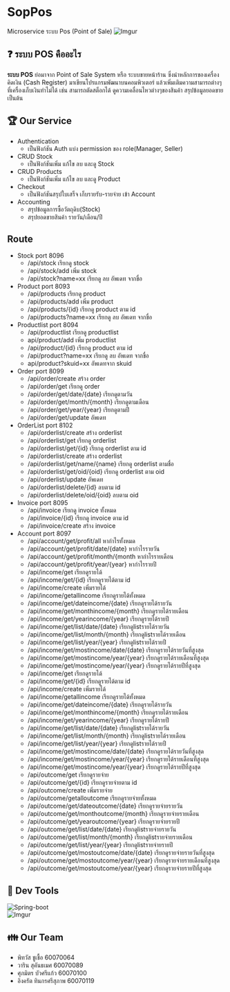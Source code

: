 
# SopPos
Microservice ระบบ Pos (Point of Sale)
![Imgur](https://www.mx7.com/i/0bc/MN3Dwf.jpg)
## :question: ระบบ POS คืออะไร
**ระบบ POS** ย่อมาจาก Point of Sale System หรือ ระบบขายหน้าร้าน ซึ่งนำหลักการของเครื่องคิดเงิน (Cash Register) มาเขียนโปรแกรมพัฒนาบนคอมพิวเตอร์
แล้วเพิ่มเติมความสามารถต่างๆที่เครื่องเก็บเงินทำไม่ได้ เช่น สามารถตัดสต็อกได้ ดูความเคลื่อนไหวต่างๆของสินค้า สรุปข้อมูลยอดขาย เป็นต้น
## :trophy: Our Service
* Authentication
  * เป็นฟังก์ชัน Auth แบ่ง permission ของ role(Manager, Seller)
* CRUD Stock
  * เป็นฟังก์ชันเพิ่ม แก้ไข ลบ และดู Stock
* CRUD Products
  * เป็นฟังก์ชันเพิ่ม แก้ไข ลบ และดู Product
* Checkout
  * เป็นฟังก์ชันสรุปใบเสร็จ เก็บรายรับ-รายจ่าย เข้า Account
* Accounting
  * สรุปข้อมูลการซื้อวัตถุดิบ(Stock)
  * สรุปยอดขายสินค้า รายวัน/เดือน/ปี
  
## Route
- Stock port 8096
  - /api/stock เรียกดู stock
  - /api/stock/add เพิ่ม stock
  - /api/stock?name=xx เรียกดู ลบ อัพเดท จากขื่อ
- Product port 8093
   - /api/products เรียกดู product
    - /api/products/add เพิ่ม product
    - /api/products/{id} เรียกดู product ตาม id
    - /api/products?name=xx เรียกดู ลบ อัพเดท จากขื่อ
 - Productlist port 8094
    - /api/productlist เรียกดู productlist
    - api/product/add เพิ่ม productlist
    - /api/product/{id} เรียกดู product ตาม id
    - /api/product?name=xx เรียกดู ลบ อัพเดท จากขื่อ
    - api/product?skuid=xx อัพเดทจาก skuid
 - Order port 8099
    - /api/order/create สร้าง order
    - /api/order/get เรียกดู order
    - /api/order/get/date/{date} เรียกดูตามวัน
    - /api/order/get/month/{month} เรียกดูตามเดือน
    - /api/order/get/year/{year} เรียกดูตามปี
    - /api/order/get/update อัพเดท
 - OrderList port 8102
    - /api/orderlist/create สร้าง orderlist
    - /api/orderlist/get เรียกดู orderlist
    - /api/orderlist/get/{id} เรียกดู orderlist ตาม id
    - /api/orderlist/create สร้าง orderlist
    - /api/orderlist/get/name/{name} เรียกดู orderlist ตามชื่อ
    - /api/orderlist/get/oid/{oid} เรียกดู orderlist ตาม oid
    - /api/orderlist/update อัพเดท
    - /api/orderlist/delete/{id} ลบตาม id
    - /api/orderlist/delete/oid/{oid} ลบตาม oid
- Invoice port 8095
    - /api/invoice เรียกดู invoice ทั้งหมด
    - /api/invoice/{id} เรียกดู invoice ตาม id
    - /api/invoice/create สร้าง invoice
 - Account port 8097
    - /api/account/get/profit/all หากำไรทั้งหมด
    - /api/account/get/profit/date/{date} หากำไรรายวัน
    - /api/account/get/profit/month/{month หากำไรรายเดือน
    - /api/account/get/profit/year/{year} หากำไรรายปี
    - /api/income/get เรียกดูรายได้
    - /api/income/get/{id} เรียกดูรายได้ตาม id
    - /api/income/create เพิ่มรายได้
    - /api/income/getallincome เรียกดูรายได้ทั้งหมด
    - /api/income/get/dateincome/{date} เรียกดูรายได้รายวัน
    - /api/income/get/monthincome/{month} เรียกดูรายได้รายเดือน
    - /api/income/get/yearincome/{year} เรียกดูรายได้รายปี
    - /api/income/get/list/date/{date} เรียกดูlistรายได้รายวัน
    - /api/income/get/list/month/{month} เรียกดูlistรายได้รายเดือน
    - /api/income/get/list/year/{year} เรียกดูlistรายได้รายปี
    - /api/income/get/mostincome/date/{date} เรียกดูรายได้รายวันที่สูงสุด
    - /api/income/get/mostincome/year/{year} เรียกดูรายได้รายเดือนที่สูงสุด
    - /api/income/get/mostincome/year/{year} เรียกดูรายได้รายปีที่สูงสุด
    - /api/income/get เรียกดูรายได้
    - /api/income/get/{id} เรียกดูรายได้ตาม id
    - /api/income/create เพิ่มรายได้
    - /api/income/getallincome เรียกดูรายได้ทั้งหมด
    - /api/income/get/dateincome/{date} เรียกดูรายได้รายวัน
    - /api/income/get/monthincome/{month} เรียกดูรายได้รายเดือน
    - /api/income/get/yearincome/{year} เรียกดูรายได้รายปี
    - /api/income/get/list/date/{date} เรียกดูlistรายได้รายวัน
    - /api/income/get/list/month/{month} เรียกดูlistรายได้รายเดือน
    - /api/income/get/list/year/{year} เรียกดูlistรายได้รายปี
    - /api/income/get/mostincome/date/{date} เรียกดูรายได้รายวันที่สูงสุด
    - /api/income/get/mostincome/year/{year} เรียกดูรายได้รายเดือนที่สูงสุด
    - /api/income/get/mostincome/year/{year} เรียกดูรายได้รายปีที่สูงสุด
    - /api/outcome/get เรียกดูรายจ่าย
    - /api/outcome/get/{id} เรียกดูรายจ่ายตาม id
    - /api/outcome/create เพิ่มรายจ่าย
    - /api/outcome/getalloutcome เรียกดูรายจ่ายทั้งหมด
    - /api/outcome/get/dateoutcome/{date} เรียกดูรายจ่ายรายวัน
    - /api/outcome/get/monthoutcome/{month} เรียกดูรายจ่ายรายเดือน
    - /api/outcome/get/yearoutcome/{year} เรียกดูรายจ่ายรายปี
    - /api/outcome/get/list/date/{date} เรียกดูlistรายจ่ายรายวัน
    - /api/outcome/get/list/month/{month} เรียกดูlistรายจ่ายรายเดือน
    - /api/outcome/get/list/year/{year} เรียกดูlistรายจ่ายรายปี
    - /api/outcome/get/mostoutcome/date/{date} เรียกดูรายจ่ายรายวันที่สูงสุด
    - /api/outcome/get/mostoutcome/year/{year} เรียกดูรายจ่ายรายเดือนที่สูงสุด
    - /api/outcome/get/mostoutcome/year/{year} เรียกดูรายจ่ายรายปีที่สูงสุด


    
    
    
## :wrench: Dev Tools
![Spring-boot](https://i.imgur.com/WF92VTP.png?1)<br />
![Imgur](https://i.imgur.com/YOqoyng.png?1)
## :family: Our Team
* พิทวัส ชูเชื้อ 60070064
* วาริน สุคันธเมศ 60070089
* ศุภมิตร บัวศรีแก้ว 60070100
* อิงครัต  ทินกรศรีสุภาพ 60070119

